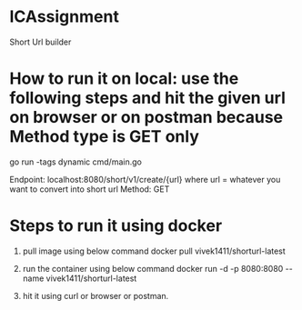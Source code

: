 # ICAssignment
Short Url builder

# How to run it on local: use the following steps and hit the given url on browser or on postman because Method type is GET only 
go run -tags dynamic cmd/main.go


Endpoint:  localhost:8080/short/v1/create/{url}
    where url = whatever you want to convert into short url
Method: GET

# Steps to run it using docker

1. pull image using below command
        docker pull vivek1411/shorturl-latest

2. run the container using below command
      docker run -d -p 8080:8080 --name <name> vivek1411/shorturl-latest

3. hit it using curl or browser or postman.

